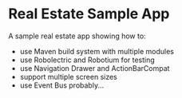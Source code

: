 Real Estate Sample App
======================

A sample real estate app showing how to:
  - use Maven build system with multiple modules
  - use Robolectric and Robotium for testing
  - use Navigation Drawer and ActionBarCompat
  - support multiple screen sizes
  - use Event Bus probably...
